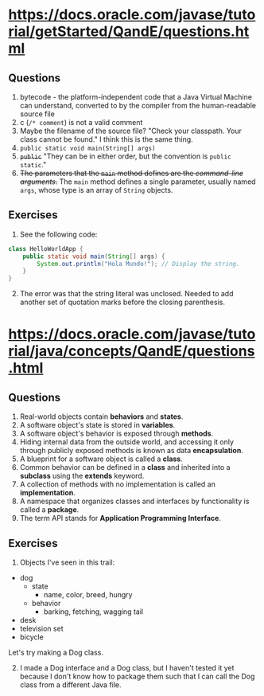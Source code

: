 # https://docs.oracle.com/javase/tutorial/getStarted/QandE/questions.html

## Questions

1. bytecode - the platform-independent code that a Java Virtual Machine can understand, converted to by the compiler from the human-readable source file
2. c (`/* comment`) is not a valid comment
3. Maybe the filename of the source file? "Check your classpath. Your class cannot be found." I think this is the same thing.
4. `public static void main(String[] args)`
5. ~~`public`~~ "They can be in either order, but the convention is `public static`."
6. ~~The parameters that the `main` method defines are the *command-line arguments*.~~ The `main` method defines a single parameter, usually named `args`, whose type is an array of `String` objects.

## Exercises

1. See the following code:

```java
class HelloWorldApp {
    public static void main(String[] args) {
        System.out.println("Hola Mundo!"); // Display the string.
    }
}
```

2. The error was that the string literal was unclosed. Needed to add another set of quotation marks before the closing parenthesis.

# https://docs.oracle.com/javase/tutorial/java/concepts/QandE/questions.html

## Questions

1. Real-world objects contain **behaviors** and **states**.
2. A software object's state is stored in **variables**.
3. A software object's behavior is exposed through **methods**.
4. Hiding internal data from the outside world, and accessing it only through publicly exposed methods is known as data **encapsulation**.
5. A blueprint for a software object is called a **class**.
6. Common behavior can be defined in a **class** and inherited into a **subclass** using the **extends** keyword.
7. A collection of methods with no implementation is called an **implementation**.
8. A namespace that organizes classes and interfaces by functionality is called a **package**.
9. The term API stands for **Application Programming Interface**.

## Exercises

1. Objects I've seen in this trail:

- dog
  - state
    - name, color, breed, hungry
  - behavior
    - barking, fetching, wagging tail
- desk
- television set
- bicycle

Let's try making a Dog class.

2. I made a Dog interface and a Dog class, but I haven't tested it yet because I don't know how to package them such that I can call the Dog class from a different Java file.
